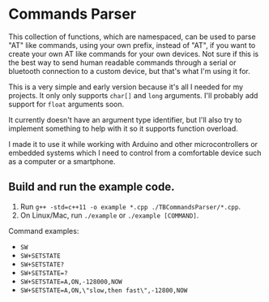 # Commands Parser

This collection of functions, which are namespaced, can be used to parse "AT" like commands, using your own prefix, instead of "AT", if you want to create your own AT like commands for your own devices. Not sure if this is the best way to send human readable commands through a serial or bluetooth connection to a custom device, but that's what I'm using it for.

This is a very simple and early version because it's all I needed for my projects. It only only supports `char[]` and `long` arguments. I'll probably add support for  `float` arguments soon.

It currently doesn't have an argument type identifier, but I'll also try to implement something to help with it so it supports function overload.

I made it to use it while working with Arduino and other microcontrollers or embedded systems which I need to control from a comfortable device such as a computer or a smartphone.

## Build and run the example code.
1. Run `g++ -std=c++11 -o example *.cpp ./TBCommandsParser/*.cpp`.
1. On Linux/Mac, run `./example` or `./example [COMMAND]`.

Command examples:

- `SW`
- `SW+SETSTATE`
- `SW+SETSTATE?`
- `SW+SETSTATE=?`
- `SW+SETSTATE=A,ON,-128000,NOW`
- `SW+SETSTATE=A,ON,\"slow,then fast\",-12800,NOW`
